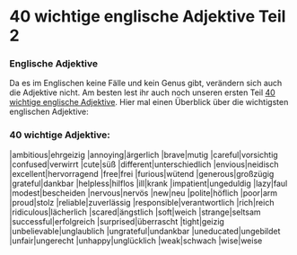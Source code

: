 # 40 wichtige englische Adjektive Teil 2

[](http://www.jabbalab.com/blog/wp-content/uploads/2012/01/adjektive21.jpg)

### Englische Adjektive

Da es im Englischen keine Fälle und kein Genus gibt, verändern sich auch die Adjektive nicht. Am besten lest ihr auch noch unseren ersten Teil [40 wichtige englische Adjektive](../2960/40-wichtige-englische-adjektive.html). Hier mal einen Überblick über die wichtigsten englischen Adjektive:

### 40 wichtige Adjektive:
|ambitious|ehrgeizig
|annoying|ärgerlich
|brave|mutig
|careful|vorsichtig
|confused|verwirrt
|cute|süß
|different|unterschiedlich
|envious|neidisch
|excellent|hervorragend
|free|frei
|furious|wütend
|generous|großzügig
|grateful|dankbar
|helpless|hilflos
|ill|krank
|impatient|ungeduldig
|lazy|faul
|modest|bescheiden
|nervous|nervös
|new|neu
|polite|höflich
|poor|arm
|proud|stolz
|reliable|zuverlässig
|responsible|verantwortlich
|rich|reich
|ridiculous|lächerlich
|scared|ängstlich
|soft|weich
|strange|seltsam
|successful|erfolgreich
|surprised|überrascht
|tight|geizig
|unbelievable|unglaublich
|ungrateful|undankbar
|uneducated|ungebildet
|unfair|ungerecht
|unhappy|unglücklich
|weak|schwach
|wise|weise
